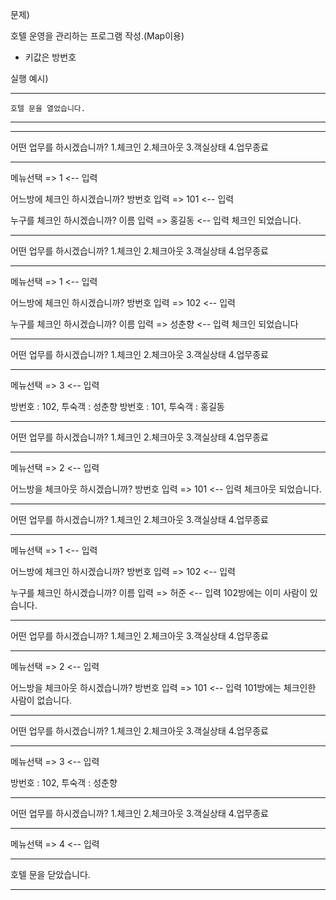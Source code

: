 문제)

호텔 운영을 관리하는 프로그램 작성.(Map이용)
 - 키값은 방번호 
 
실행 예시)

  --------------------------
    호텔 문을 열었습니다.
  --------------------------

  *******************************************
  어떤 업무를 하시겠습니까?
  1.체크인  2.체크아웃 3.객실상태 4.업무종료
  *******************************************
  메뉴선택 => 1 <-- 입력

  어느방에 체크인 하시겠습니까?
  방번호 입력 => 101 <-- 입력

  누구를 체크인 하시겠습니까?
  이름 입력 => 홍길동 <-- 입력
  체크인 되었습니다.

  *******************************************
  어떤 업무를 하시겠습니까?
  1.체크인  2.체크아웃 3.객실상태 4.업무종료
  *******************************************
  메뉴선택 => 1 <-- 입력

  어느방에 체크인 하시겠습니까?
  방번호 입력 => 102 <-- 입력

  누구를 체크인 하시겠습니까?
  이름 입력 => 성춘향 <-- 입력
  체크인 되었습니다

  *******************************************
  어떤 업무를 하시겠습니까?
  1.체크인  2.체크아웃 3.객실상태 4.업무종료
  *******************************************
  메뉴선택 => 3 <-- 입력

  방번호 : 102, 투숙객 : 성춘향
  방번호 : 101, 투숙객 : 홍길동

  *******************************************
  어떤 업무를 하시겠습니까?
  1.체크인  2.체크아웃 3.객실상태 4.업무종료
  *******************************************
  메뉴선택 => 2 <-- 입력

  어느방을 체크아웃 하시겠습니까?
  방번호 입력 => 101 <-- 입력
  체크아웃 되었습니다.

  *******************************************
  어떤 업무를 하시겠습니까?
  1.체크인  2.체크아웃 3.객실상태 4.업무종료
  *******************************************
  메뉴선택 => 1 <-- 입력

  어느방에 체크인 하시겠습니까?
  방번호 입력 => 102 <-- 입력

  누구를 체크인 하시겠습니까?
  이름 입력 => 허준 <-- 입력
  102방에는 이미 사람이 있습니다.

  ******************************************* 
  어떤 업무를 하시겠습니까?
  1.체크인  2.체크아웃 3.객실상태 4.업무종료
  *******************************************
  메뉴선택 => 2 <-- 입력
  
  어느방을 체크아웃 하시겠습니까?
  방번호 입력 => 101 <-- 입력
  101방에는 체크인한 사람이 없습니다.

  *******************************************
  어떤 업무를 하시겠습니까?
  1.체크인  2.체크아웃 3.객실상태 4.업무종료
  *******************************************
  메뉴선택 => 3 <-- 입력

  방번호 : 102, 투숙객 : 성춘향

  *******************************************
  어떤 업무를 하시겠습니까?
  1.체크인  2.체크아웃 3.객실상태 4.업무종료
  *******************************************
  메뉴선택 => 4 <-- 입력

  **************************
  호텔 문을 닫았습니다.
  **************************
